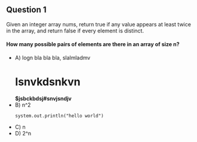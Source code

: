 ## Question 1
Given an integer array nums, return true if any value appears at least twice in the array, and return false if every element is distinct.

#### How many possible pairs of elements are there in an array of size n?

- A) logn
  bla bla bla, slalmladmv
  # lsnvkdsnkvn
  **$jsbckbdsj#snvjsndjv**
- B) n^2
  ```
  system.out.println("hello world")
  ```
- C) n
- D) 2^n
